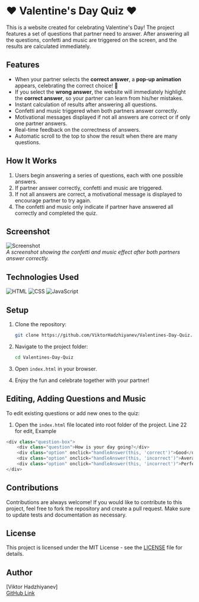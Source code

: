 # ❤️ Valentine's Day Quiz ❤️

This is a website created for celebrating Valentine's Day! The project features a set of questions that partner need to answer. After answering all the questions, confetti and music are triggered on the screen, and the results are calculated immediately.

## Features

- When your partner selects the **correct answer**, a **pop-up animation** appears, celebrating the correct choice! 🎉  
- If you select the **wrong answer**, the website will immediately highlight the **correct answer**, so your partner can learn from his/her mistakes.  
- Instant calculation of results after answering all questions.
- Confetti and music triggered when both partners answer correctly.
- Motivational messages displayed if not all answers are correct or if only one partner answers.
- Real-time feedback on the correctness of answers.
- Automatic scroll to the top to show the result when there are many questions.

## How It Works

1. Users begin answering a series of questions, each with one possible answers.
2. If partner answer correctly, confetti and music are triggered.
3. If not all answers are correct, a motivational message is displayed to encourage partner to try again.
4. The confetti and music only indicate if partner have answered all correctly and completed the quiz.

## Screenshot
![Screenshot](https://i.imgur.com/cDNkWcN.png)  
_A screenshot showing the confetti and music effect after both partners answer correctly._

## Technologies Used

![HTML](https://img.shields.io/badge/HTML5-E34F26?style=for-the-badge&logo=html5&logoColor=white) 
![CSS](https://img.shields.io/badge/CSS3-1572B6?style=for-the-badge&logo=css3&logoColor=white) 
![JavaScript](https://img.shields.io/badge/JavaScript-ES6+-yellow?style=for-the-badge&logo=javascript&logoColor=black) 

## Setup

1. Clone the repository:
    ```bash
    git clone https://github.com/ViktorHadzhiyanev/Valentines-Day-Quiz.git
    ```

2. Navigate to the project folder:
    ```bash
    cd Valentines-Day-Quiz
    ```

3. Open `index.html` in your browser.

4. Enjoy the fun and celebrate together with your partner!

## Editing, Adding Questions and Music

To edit existing questions or add new ones to the quiz:

1. Open the `index.html` file located into root folder of the project.
Line 22 for edit, Example
```javascript 
<div class="question-box">
    <div class="question">How is your day going?</div>
    <div class="option" onclick="handleAnswer(this, 'correct')">Good</div>
    <div class="option" onclick="handleAnswer(this, 'incorrect')">Average</div>
    <div class="option" onclick="handleAnswer(this, 'incorrect')">Perfect</div>
</div>
```

## Contributions

Contributions are always welcome! If you would like to contribute to this project, feel free to fork the repository and create a pull request. Make sure to update tests and documentation as necessary.

## License

This project is licensed under the MIT License - see the [LICENSE](LICENSE) file for details.

## Author

[Viktor Hadzhiyanev]  
[GitHub Link](https://github.com/ViktorHadzhiyanev)
